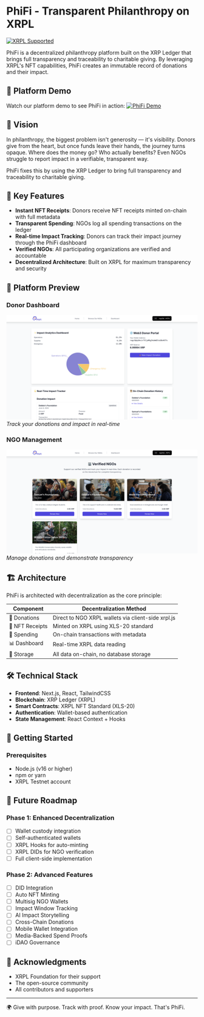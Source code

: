 # PhiFi - Transparent Philanthropy on XRPL

[![XRPL Supported](https://img.shields.io/badge/Supported%20by-XRPL-blue)](https://xrpl.org)

PhiFi is a decentralized philanthropy platform built on the XRP Ledger that brings full transparency and traceability to charitable giving. By leveraging XRPL's NFT capabilities, PhiFi creates an immutable record of donations and their impact.

## 🎥 Platform Demo

Watch our platform demo to see PhiFi in action:
[![PhiFi Demo](https://img.youtube.com/vi/nHzWDdUh4Bw/0.jpg)](https://www.youtube.com/watch?v=nHzWDdUh4Bw)

## 🌟 Vision

In philanthropy, the biggest problem isn't generosity — it's visibility. Donors give from the heart, but once funds leave their hands, the journey turns opaque. Where does the money go? Who actually benefits? Even NGOs struggle to report impact in a verifiable, transparent way.

PhiFi fixes this by using the XRP Ledger to bring full transparency and traceability to charitable giving.

## 🚀 Key Features

- **Instant NFT Receipts**: Donors receive NFT receipts minted on-chain with full metadata
- **Transparent Spending**: NGOs log all spending transactions on the ledger
- **Real-time Impact Tracking**: Donors can track their impact journey through the PhiFi dashboard
- **Verified NGOs**: All participating organizations are verified and accountable
- **Decentralized Architecture**: Built on XRPL for maximum transparency and security

## 📱 Platform Preview

### Donor Dashboard
![Donor Dashboard](/public/dashboard.png)
*Track your donations and impact in real-time*

### NGO Management
![NGO Page](/public/ngopage.png)
*Manage donations and demonstrate transparency*

## 🏗️ Architecture

PhiFi is architected with decentralization as the core principle:

| Component | Decentralization Method |
|-----------|------------------------|
| 💸 Donations | Direct to NGO XRPL wallets via client-side xrpl.js |
| 📜 NFT Receipts | Minted on XRPL using XLS-20 standard |
| 🧾 Spending | On-chain transactions with metadata |
| 📊 Dashboard | Real-time XRPL data reading |
| 🏦 Storage | All data on-chain, no database storage |

## 🛠️ Technical Stack

- **Frontend**: Next.js, React, TailwindCSS
- **Blockchain**: XRP Ledger (XRPL)
- **Smart Contracts**: XRPL NFT Standard (XLS-20)
- **Authentication**: Wallet-based authentication
- **State Management**: React Context + Hooks

## 🚀 Getting Started

### Prerequisites

- Node.js (v16 or higher)
- npm or yarn
- XRPL Testnet account


## 🔮 Future Roadmap

### Phase 1: Enhanced Decentralization
- [ ] Wallet custody integration
- [ ] Self-authenticated wallets
- [ ] XRPL Hooks for auto-minting
- [ ] XRPL DIDs for NGO verification
- [ ] Full client-side implementation

### Phase 2: Advanced Features
- [ ] DID Integration
- [ ] Auto NFT Minting
- [ ] Multisig NGO Wallets
- [ ] Impact Window Tracking
- [ ] AI Impact Storytelling
- [ ] Cross-Chain Donations
- [ ] Mobile Wallet Integration
- [ ] Media-Backed Spend Proofs
- [ ] iDAO Governance

## 🙏 Acknowledgments

- XRPL Foundation for their support
- The open-source community
- All contributors and supporters

---

🌍 Give with purpose. Track with proof. Know your impact.
That's PhiFi.
